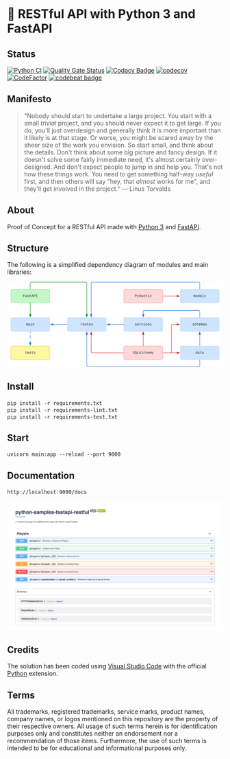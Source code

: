 # 🧪 RESTful API with Python 3 and FastAPI

## Status

[![Python CI](https://github.com/nanotaboada/python-samples-fastapi-restful/actions/workflows/python-app.yml/badge.svg)](https://github.com/nanotaboada/python-samples-fastapi-restful/actions/workflows/python-app.yml)
[![Quality Gate Status](https://sonarcloud.io/api/project_badges/measure?project=nanotaboada_python-samples-fastapi-restful&metric=alert_status)](https://sonarcloud.io/summary/new_code?id=nanotaboada_python-samples-fastapi-restful)
[![Codacy Badge](https://app.codacy.com/project/badge/Grade/8f9bab37f6f444c895a8b25d5df772fc)](https://app.codacy.com/gh/nanotaboada/python-samples-fastapi-restful/dashboard?utm_source=gh&utm_medium=referral&utm_content=&utm_campaign=Badge_grade)
[![codecov](https://codecov.io/gh/nanotaboada/python-samples-fastapi-restful/branch/master/graph/badge.svg?token=A1WNZPRQEJ)](https://codecov.io/gh/nanotaboada/python-samples-fastapi-restful)
[![CodeFactor](https://www.codefactor.io/repository/github/nanotaboada/python-samples-fastapi-restful/badge)](https://www.codefactor.io/repository/github/nanotaboada/python-samples-fastapi-restful)
[![codebeat badge](https://codebeat.co/badges/4c4f7c08-3b35-4b57-a875-bf2043efe515)](https://codebeat.co/projects/github-com-nanotaboada-python-samples-fastapi-restful-master)

## Manifesto

> "Nobody should start to undertake a large project. You start with a small _trivial_ project, and you should never expect it to get large. If you do, you'll just overdesign and generally think it is more important than it likely is at that stage. Or worse, you might be scared away by the sheer size of the work you envision. So start small, and think about the details. Don't think about some big picture and fancy design. If it doesn't solve some fairly immediate need, it's almost certainly over-designed. And don't expect people to jump in and help you. That's not how these things work. You need to get something half-way _useful_ first, and then others will say "hey, that _almost_ works for me", and they'll get involved in the project." — Linus Torvalds

## About

Proof of Concept for a RESTful API made with [Python 3](https://www.python.org/) and [FastAPI](https://fastapi.tiangolo.com/).

## Structure

The following is a simplified dependency diagram of modules and main libraries:

![Dependency Diagram](assets/images/python-samples-fastapi-restful.svg)

## Install

```console
pip install -r requirements.txt
pip install -r requirements-lint.txt
pip install -r requirements-test.txt
```

## Start

```console
uvicorn main:app --reload --port 9000
```

## Documentation

```console
http://localhost:9000/docs
```

![API Documentation](assets/images/python-samples-fastapi-restful-docs.png)

## Credits

The solution has been coded using [Visual Studio Code](https://code.visualstudio.com/) with the official [Python](https://marketplace.visualstudio.com/items?itemName=ms-python.python) extension.

## Terms

All trademarks, registered trademarks, service marks, product names, company names, or logos mentioned on this repository are the property of their respective owners. All usage of such terms herein is for identification purposes only and constitutes neither an endorsement nor a recommendation of those items. Furthermore, the use of such terms is intended to be for educational and informational purposes only.
